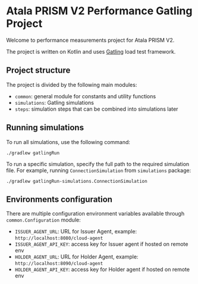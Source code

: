 # Atala PRISM V2 Performance Gatling Project

Welcome to performance measurements project for Atala PRISM V2.

The project is written on Kotlin and uses [Gatling](https://gatling.io/) load test framework.

## Project structure

The project is divided by the following main modules:
* `common`: general module for constants and utility functions
* `simulations`: Gatling simulations
* `steps`: simulation steps that can be combined into simulations later

## Running simulations

To run all simulations, use the following command:
```shell
./gradlew gatlingRun
```

To run a specific simulation, specify the full path to the required simulation file.
For example, running `ConnectionSimulation` from `simulations` package:
```shell
./gradlew gatlingRun-simulations.ConnectionSimulation
```

## Environments configuration

There are multiple configuration environment variables available through `common.Configuration` module:
* `ISSUER_AGENT_URL`: URL for Issuer Agent, example: `http://localhost:8080/cloud-agent`
* `ISSUER_AGENT_API_KEY`: access key for Issuer agent if hosted on remote env
* `HOLDER_AGENT_URL`: URL for Holder Agent, example: `http://localhost:8090/cloud-agent`
* `HOLDER_AGENT_API_KEY`: access key for Holder agent if hosted on remote env
